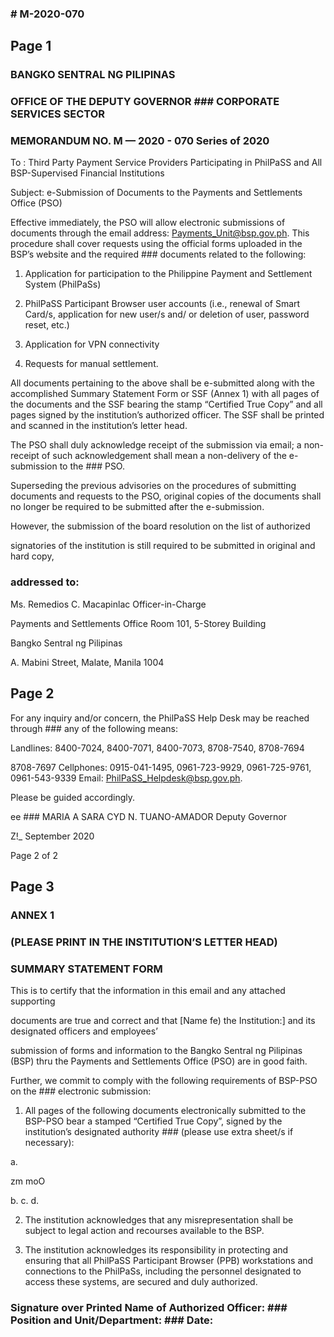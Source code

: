 ### # M-2020-070

## Page 1

### BANGKO SENTRAL NG PILIPINAS

### OFFICE OF THE DEPUTY GOVERNOR ### CORPORATE SERVICES SECTOR

### MEMORANDUM NO. M — 2020 - 070 Series of 2020

To : Third Party Payment Service Providers Participating in PhilPaSS and All BSP-Supervised Financial Institutions

Subject: e-Submission of Documents to the Payments and Settlements Office (PSO)

Effective immediately, the PSO will allow electronic submissions of documents through the email address: Payments_Unit@bsp.gov.ph. This procedure shall cover requests using the official forms uploaded in the BSP’s website and the required ### documents related to the following:

1. Application for participation to the Philippine Payment and Settlement System (PhilPaSs)

2. PhilPaSS Participant Browser user accounts (i.e., renewal of Smart Card/s, application for new user/s and/ or deletion of user, password reset, etc.)

3. Application for VPN connectivity

4. Requests for manual settlement.

All documents pertaining to the above shall be e-submitted along with the accomplished Summary Statement Form or SSF (Annex 1) with all pages of the documents and the SSF bearing the stamp “Certified True Copy” and all pages signed by the institution’s authorized officer. The SSF shall be printed and scanned in the institution’s letter head.

The PSO shall duly acknowledge receipt of the submission via email; a non- receipt of such acknowledgement shall mean a non-delivery of the e-submission to the ### PSO.

Superseding the previous advisories on the procedures of submitting documents and requests to the PSO, original copies of the documents shall no longer be required to be submitted after the e-submission.

However, the submission of the board resolution on the list of authorized

signatories of the institution is still required to be submitted in original and hard copy,

### addressed to:

Ms. Remedios C. Macapinlac Officer-in-Charge

Payments and Settlements Office Room 101, 5-Storey Building

Bangko Sentral ng Pilipinas

A. Mabini Street, Malate, Manila 1004

## Page 2

For any inquiry and/or concern, the PhilPaSS Help Desk may be reached through ### any of the following means:

Landlines: 8400-7024, 8400-7071, 8400-7073, 8708-7540, 8708-7694

8708-7697 Cellphones: 0915-041-1495, 0961-723-9929, 0961-725-9761, 0961-543-9339 Email: PhilPaSS_Helpdesk@bsp.gov.ph.

Please be guided accordingly.

ee ### MARIA A SARA CYD N. TUANO-AMADOR Deputy Governor

Z!_ September 2020

Page 2 of 2

## Page 3

### ANNEX 1

### (PLEASE PRINT IN THE INSTITUTION’S LETTER HEAD)

### SUMMARY STATEMENT FORM

This is to certify that the information in this email and any attached supporting

documents are true and correct and that [Name fe) the Institution:] and its designated officers and employees’

submission of forms and information to the Bangko Sentral ng Pilipinas (BSP) thru the Payments and Settlements Office (PSO) are in good faith.

Further, we commit to comply with the following requirements of BSP-PSO on the ### electronic submission:

1. All pages of the following documents electronically submitted to the BSP-PSO bear a stamped “Certified True Copy”, signed by the institution’s designated authority ### (please use extra sheet/s if necessary):

a.

zm moO

b. c. d.

2. The institution acknowledges that any misrepresentation shall be subject to legal action and recourses available to the BSP.

3. The institution acknowledges its responsibility in protecting and ensuring that all PhilPaSS Participant Browser (PPB) workstations and connections to the PhilPaSs, including the personnel designated to access these systems, are secured and duly authorized.

### Signature over Printed Name of Authorized Officer: ### Position and Unit/Department: ### Date:

